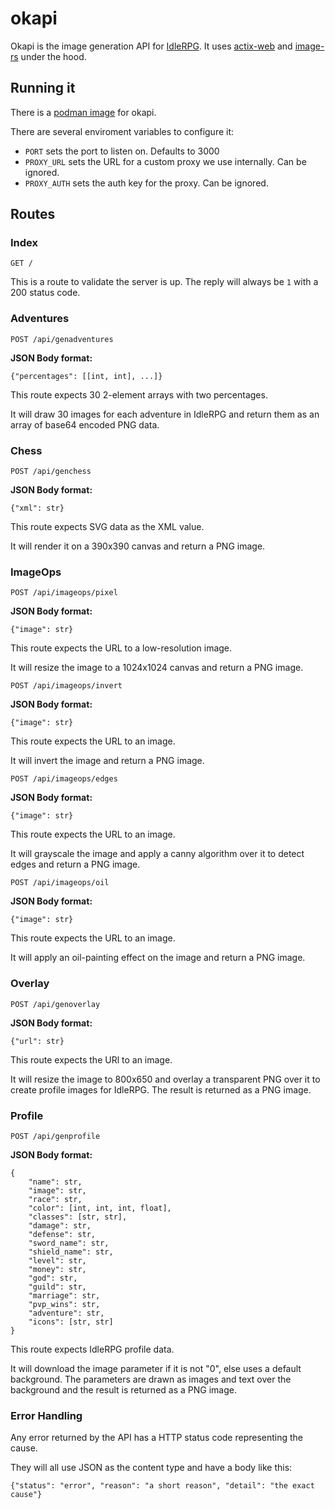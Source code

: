 # okapi

Okapi is the image generation API for [IdleRPG](https://git.travitia.xyz/Kenvyra/IdleRPG). It uses [actix-web](https://github.com/actix/actix-web) and [image-rs](https://github.com/image-rs/image) under the hood.

## Running it

There is a [podman image](https://quay.io/repository/gelbpunkt/okapi) for okapi.

There are several enviroment variables to configure it:

- `PORT` sets the port to listen on. Defaults to 3000
- `PROXY_URL` sets the URL for a custom proxy we use internally. Can be ignored.
- `PROXY_AUTH` sets the auth key for the proxy. Can be ignored.

## Routes

### Index

`GET /`

This is a route to validate the server is up. The reply will always be `1` with a 200 status code.

### Adventures

`POST /api/genadventures`

**JSON Body format:**

`{"percentages": [[int, int], ...]}`

This route expects 30 2-element arrays with two percentages.

It will draw 30 images for each adventure in IdleRPG and return them as an array of base64 encoded PNG data.

### Chess

`POST /api/genchess`

**JSON Body format:**

`{"xml": str}`

This route expects SVG data as the XML value.

It will render it on a 390x390 canvas and return a PNG image.

### ImageOps

`POST /api/imageops/pixel`

**JSON Body format:**

`{"image": str}`

This route expects the URL to a low-resolution image.

It will resize the image to a 1024x1024 canvas and return a PNG image.

`POST /api/imageops/invert`

**JSON Body format:**

`{"image": str}`

This route expects the URL to an image.

It will invert the image and return a PNG image.

`POST /api/imageops/edges`

**JSON Body format:**

`{"image": str}`

This route expects the URL to an image.

It will grayscale the image and apply a canny algorithm over it to detect edges and return a PNG image.

`POST /api/imageops/oil`

**JSON Body format:**

`{"image": str}`

This route expects the URL to an image.

It will apply an oil-painting effect on the image and return a PNG image.

### Overlay

`POST /api/genoverlay`

**JSON Body format:**

`{"url": str}`

This route expects the URl to an image.

It will resize the image to 800x650 and overlay a transparent PNG over it to create profile images for IdleRPG. The result is returned as a PNG image.

### Profile

`POST /api/genprofile`

**JSON Body format:**

```
{
    "name": str,
    "image": str,
    "race": str,
    "color": [int, int, int, float],
    "classes": [str, str],
    "damage": str,
    "defense": str,
    "sword_name": str,
    "shield_name": str,
    "level": str,
    "money": str,
    "god": str,
    "guild": str,
    "marriage": str,
    "pvp_wins": str,
    "adventure": str,
    "icons": [str, str]
}
```

This route expects IdleRPG profile data.

It will download the image parameter if it is not "0", else uses a default background. The parameters are drawn as images and text over the background and the result is returned as a PNG image.

### Error Handling

Any error returned by the API has a HTTP status code representing the cause.

They will all use JSON as the content type and have a body like this:

`{"status": "error", "reason": "a short reason", "detail": "the exact cause"}`
